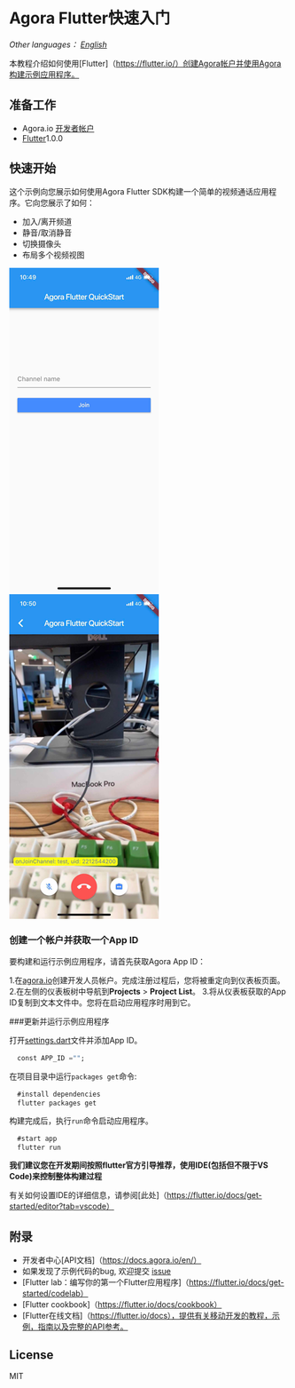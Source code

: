 # Agora Flutter快速入门

*Other languages： [English](README.md)*

本教程介绍如何使用[Flutter]（https://flutter.io/）创建Agora帐户并使用Agora构建示例应用程序。

## 准备工作
 -  Agora.io [开发者帐户](https://dashboard.agora.io/signin/)
 -  [Flutter](https://flutter.io/)1.0.0

## 快速开始
这个示例向您展示如何使用Agora Flutter SDK构建一个简单的视频通话应用程序。它向您展示了如何：

 - 加入/离开频道
 - 静音/取消静音
 - 切换摄像头
 - 布局多个视频视图

![screenshot-1](screenshot-1.png)
![screenshot-2](screenshot-2.png)


### 创建一个帐户并获取一个App ID
要构建和运行示例应用程序，请首先获取Agora App ID：

1.在[agora.io](https://dashboard.agora.io/signin/)创建开发人员帐户。完成注册过程后，您将被重定向到仪表板页面。
2.在左侧的仪表板树中导航到**Projects** > **Project List**。
3.将从仪表板获取的App ID复制到文本文件中。您将在启动应用程序时用到它。

###更新并运行示例应用程序

打开[settings.dart](lib/src/utils/settings.dart)文件并添加App ID。

```dart
  const APP_ID ="";
```

在项目目录中运行`packages get`命令:

```shell
  #install dependencies
  flutter packages get
```

构建完成后，执行`run`命令启动应用程序。

```shell
  #start app
  flutter run
```

**我们建议您在开发期间按照flutter官方引导推荐，使用IDE(包括但不限于VS Code)来控制整体构建过程**

有关如何设置IDE的详细信息，请参阅[此处]（https://flutter.io/docs/get-started/editor?tab=vscode）

## 附录
* 开发者中心[API文档]（https://docs.agora.io/en/）
* 如果发现了示例代码的bug, 欢迎提交 [issue](https://github.com/AgoraIO/Agora-Interactive-Broadcasting-Live-Streaming-Web/issues)
* [Flutter lab：编写你的第一个Flutter应用程序]（https://flutter.io/docs/get-started/codelab）
* [Flutter cookbook]（https://flutter.io/docs/cookbook）
* [Flutter在线文档]（https://flutter.io/docs），提供有关移动开发的教程，示例，指南以及完整的API参考。

## License
MIT